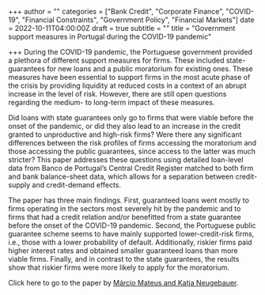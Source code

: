 +++
author = ""
categories = ["Bank Credit", "Corporate Finance", "COVID-19", "Financial Constraints", "Government Policy", "Financial Markets"]
date = 2022-10-11T04:00:00Z
draft = true
subtitle = ""
title = "Government support measures in Portugal during the COVID-19 pandemic"

+++
During the COVID-19 pandemic, the Portuguese government provided a plethora of different support measures for firms. These included state-guarantees for new loans and a public moratorium for existing ones. These measures have been essential to support firms in the most acute phase of the crisis by providing liquidity at reduced costs in a context of an abrupt increase in the level of risk. However, there are still open questions regarding the medium- to long-term impact of these measures.

Did loans with state guarantees only go to firms that were viable before the onset of the pandemic, or did they also lead to an increase in the credit granted to unproductive and high-risk firms? Were there any significant differences between the risk profiles of firms accessing the moratorium and those accessing the public guarantees, since access to the latter was much stricter? This paper addresses these questions using detailed loan-level data from Banco de Portugal’s Central Credit Register matched to both firm and bank balance-sheet data, which allows for a separation between credit-supply and credit-demand effects.

The paper has three main findings. First, guaranteed loans went mostly to firms operating in the sectors most severely hit by the pandemic and to firms that had a credit relation and/or benefitted from a state guarantee before the onset of the COVID-19 pandemic. Second, the Portuguese public guarantee scheme seems to have mainly supported lower-credit-risk firms, i.e., those with a lower probability of default. Additionally, riskier firms paid higher interest rates and obtained smaller guaranteed loans than more viable firms. Finally, and in contrast to the state guarantees, the results show that riskier firms were more likely to apply for the moratorium.

Click here to go to the paper by [Márcio Mateus and Katja Neugebauer](https://www.bportugal.pt/sites/default/files/anexos/papers/wp202212.pdf).